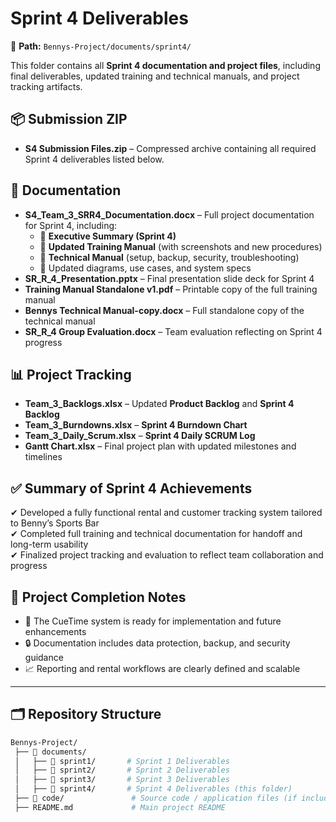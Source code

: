 # Sprint 4 Deliverables

📂 **Path:** `Bennys-Project/documents/sprint4/`  

This folder contains all **Sprint 4 documentation and project files**, including final deliverables, updated training and technical manuals, and project tracking artifacts.

## 📦 Submission ZIP
- **S4 Submission Files.zip** – Compressed archive containing all required Sprint 4 deliverables listed below.

## 📄 Documentation
- **S4_Team_3_SRR4_Documentation.docx** – Full project documentation for Sprint 4, including:
  - 📌 **Executive Summary (Sprint 4)**
  - 📌 **Updated Training Manual** (with screenshots and new procedures)
  - 📌 **Technical Manual** (setup, backup, security, troubleshooting)
  - 📌 Updated diagrams, use cases, and system specs
- **SR_R_4_Presentation.pptx** – Final presentation slide deck for Sprint 4
- **Training Manual Standalone v1.pdf** – Printable copy of the full training manual
- **Bennys Technical Manual-copy.docx** – Full standalone copy of the technical manual
- **SR_R_4 Group Evaluation.docx** – Team evaluation reflecting on Sprint 4 progress

## 📊 Project Tracking
- **Team_3_Backlogs.xlsx** – Updated **Product Backlog** and **Sprint 4 Backlog**
- **Team_3_Burndowns.xlsx** – **Sprint 4 Burndown Chart**
- **Team_3_Daily_Scrum.xlsx** – **Sprint 4 Daily SCRUM Log**
- **Gantt Chart.xlsx** – Final project plan with updated milestones and timelines

## ✅ Summary of Sprint 4 Achievements
✔ Developed a fully functional rental and customer tracking system tailored to Benny’s Sports Bar  
✔ Completed full training and technical documentation for handoff and long-term usability  
✔ Finalized project tracking and evaluation to reflect team collaboration and progress

## 📌 Project Completion Notes
- 🎉 The CueTime system is ready for implementation and future enhancements  
- 🔒 Documentation includes data protection, backup, and security guidance  
- 📈 Reporting and rental workflows are clearly defined and scalable

---

## 🗂 Repository Structure
```bash
Bennys-Project/
 ├── 📂 documents/
 │   ├── 📂 sprint1/       # Sprint 1 Deliverables
 │   ├── 📂 sprint2/       # Sprint 2 Deliverables
 │   ├── 📂 sprint3/       # Sprint 3 Deliverables
 │   ├── 📂 sprint4/       # Sprint 4 Deliverables (this folder)
 ├── 📂 code/               # Source code / application files (if included)
 ├── README.md             # Main project README
```
